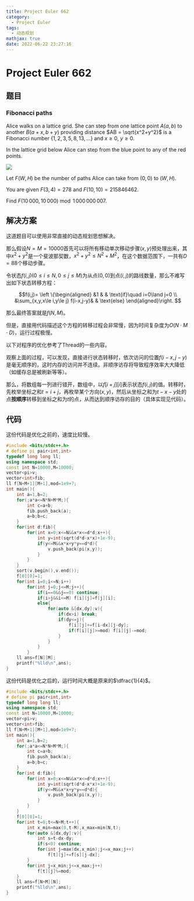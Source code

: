 ```yaml
---
title: Project Euler 662
category:
  - Project Euler
tags:
  - 动态规划
mathjax: true
date: 2022-06-22 23:27:16
---
```


<escape><!-- more --></escape>

# Project Euler 662

## 题目

### Fibonacci paths

Alice walks on a lattice grid. She can step from one lattice point $A (a,b)$ to another $B (a+x,b+y)$ providing distance $AB = \sqrt{x^2+y^2}$ is a Fibonacci number $\{1,2,3,5,8,13,\ldots\}$ and $x\ge 0,$  $y\ge 0$.

In the lattice grid below Alice can step from the blue point to any of the red points.

![](../images/p662_fibonacciwalks.png)

Let $F(W,H)$ be the number of paths Alice can take from $(0,0)$ to $(W,H)$.

You are given $F(3,4) = 278$ and $F(10,10) = 215846462$.

Find $F(10\,000,10\,000) \bmod 1\,000\,000\,007$.

## 解决方案

这道题目可以使用非常直接的动态规划思想解决。

那么假设$N=M=10000$首先可以将所有移动单次移动步骤$(x,y)$预处理出来，其中$x^2+y^2$是一个斐波那契数，$x^2+y^2\le N^2+M^2$，在这个数据范围下，一共有$D=88$个移动步骤。

令状态$f(i,j)(0\le i\le N,0\le j\le M)$为从点$(0,0)$到点$(i,j)$的路线数量，那么不难写出如下状态转移方程：

$$f(i,j)=
\left \{\begin{aligned}
  &1  & & \text{if}\quad  i=0\land j=0 \\
  &\sum_{x,y,x\le i,y\le j} f(i-x,j-y)& & \text{else}
\end{aligned}\right.
$$

那么最终答案就是$f(N,M)$。

但是，直接用代码描述这个方程的转移过程会非常慢，因为时间复杂度为$O(N\cdot M\cdot D)$，运行过程极慢。

以下对程序的优化参考了Thread的一些内容。

观察上面的过程，可以发现，直接进行状态转移时，依次访问的位置$f(i-x,j-y)$是毫无顺序的，这时内存的访问并不连续。非顺序访存将导致程序效率大大降低（如缓存总是被刷新等等）。

那么，将数组每一列进行错开，数组中，以$f[i+j][i]$表示状态$f(i,j)$的值。转移时，先枚举坐标之和$t=i+j$，再枚举某个方向$(x,y)$，然后从坐标之和为$t-x-y$处的点**按顺序**转移到坐标之和为$t$的点，从而达到顺序访存的目的（具体实现见代码）。

## 代码

这份代码是优化之前的，速度比较慢。

```C++
#include <bits/stdc++.h>
# define pi pair<int,int>
typedef long long ll;
using namespace std;
const int N=10000,M=10000;
vector<pi>v;
vector<int>fib;
ll f[N+M+1][M+1],mod=1e9+7;
int main(){
    int a=1,b=2;
    for(;a*a<=N*N+M*M;){
        int c=a+b;
        fib.push_back(a);
        a=b;b=c;
    }
    for(int d:fib){
        for(int x=0;x<=N&&x*x<=d*d;x++){
            int y=int(sqrt(d*d-x*x)+1e-9);
            if(y<=M&&x*x+y*y==d*d){
                v.push_back(pi(x,y));
            }
        }
    }
    sort(v.begin(),v.end());
    f[0][0]=1;
    for(int i=0;i<=N;i++)
        for(int j=0;j<=M;j++){
            if(i==0&&j==0) continue;
            if(i>j&&i<=M) f[i][j]=f[j][i];
            else{
                for(auto &[dx,dy]:v){
                    if(dx>i) break;
                    if(dy<=j){
                        f[i][j]+=f[i-dx][j-dy];
                        if(f[i][j]>=mod) f[i][j]-=mod;
                    }
                }
            }
        }
    ll ans=f[N][M];
    printf("%lld\n",ans);
}

```

这份代码是优化之后的，运行时间大概是原来的$\dfrac{1}{4}$。

```C++
#include <bits/stdc++.h>
# define pi pair<int,int>
typedef long long ll;
using namespace std;
const int N=10000,M=10000;
vector<pi>v;
vector<int>fib;
ll f[N+M+1][M+1],mod=1e9+7;
int main(){
    int a=1,b=2;
    for(;a*a<=N*N+M*M;){
        int c=a+b;
        fib.push_back(a);
        a=b;b=c;
    }
    for(int d:fib){
        for(int x=0;x<=N&&x*x<=d*d;x++){
            int y=int(sqrt(d*d-x*x)+1e-9);
            if(y<=M&&x*x+y*y==d*d){
                v.push_back(pi(x,y));
            }
        }
    }
    f[0][0]=1;
    for(int t=0;t<=N+M;t++){
        int x_min=max(0,t-M),x_max=min(N,t);
        for(auto &[dx,dy]:v){
            int s=t-dx-dy;
            if(s<0) continue;
            for(int j=max(dx,x_min);j<=x_max;j++)
                f[t][j]+=f[s][j-dx];
        }
        for(int j=x_min;j<=x_max;j++)
            f[t][j]%=mod;
    }
    ll ans=f[N+M][N];
    printf("%lld\n",ans);
}

```
